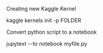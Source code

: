 Creating new Kaggle Kernel

kaggle kernels init -p FOLDER

Convert python script to a notebook

jupytext --to notebook myfile.py
